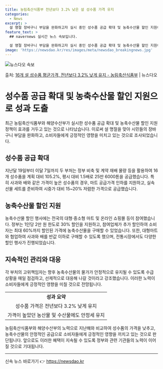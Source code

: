 ```yaml
---
title: 농림축산식품부 전년보다 3.2% 낮은 설 성수품 가격 유지
categories:
  - News
excerpt: >
  설 명절 장바구니 부담을 완화하고자 실시 중인 성수품 공급 확대 및 농축수산물 할인 지원이 효과를 거두고 있…
feature_text: >
  ## navernews 실시간 뉴스 속보입니다.

  설 명절 장바구니 부담을 완화하고자 실시 중인 성수품 공급 확대 및 농축수산물 할인 지원이 효과를 거두고 있…
image: 'https://newsdao.kr/res/images/meta/newsdao_breakingnews.jpg'
---
```


![뉴스다오 속보](https://newsdao.kr/res/images/meta/newsdao_breakingnews.jpg)

<p>출처: <a href="https://newsdao.kr/3131" rel="dofollow">16개 설 성수품 평균가격,  전년보다 3.2% 낮게 유지 - 농림축산식품부</a> | 뉴스다오</p>

<h1>성수품 공급 확대 및 농축수산물 할인 지원으로 성과 도출</h1>

<p data-ke-size="size16">최근 농림축산식품부와 해양수산부가 실시한 성수품 공급 확대 및 농축수산물 할인 지원 정책이 효과를 거두고 있는 것으로 나타났습니다. 이로써 설 명절을 맞아 시민들의 장바구니 부담을 완화하고, 소비자들에게 긍정적인 영향을 미치고 있는 것으로 조사되었습니다.</p>

<h2 data-ke-size="size26">성수품 공급 확대</h2>

<p data-ke-size="size16">지난달 19일부터 이달 7일까지 두 부처는 정부 비축 및 계약 재배 물량 등을 활용하여 16개 성수품을 계획 대비 105.2%, 평시 대비 1.5배로 25만 6000톤을 공급했습니다. 특히 사과와 배와 같은 가격이 높은 성수품의 경우, 마트 공급가격 인하를 지원하고, 실속 선물 세트를 준비하여 시중가 대비 15~20% 저렴한 가격으로 공급했습니다.</p>

<h2 data-ke-size="size26">농축수산물 할인 지원</h2>

<p data-ke-size="size16">농축수산물 할인 행사에는 전국의 대형·중소형 마트 및 온라인 쇼핑몰 등이 참여했습니다. 정부는 1인당 2만 원 한도로 30% 할인을 지원하고, 참여업체가 추가 할인하여 소비자는 최대 60%까지 할인된 가격에 농축수산물을 구매할 수 있었습니다. 또한, 대형마트와 협업하여 사과와 배를 반값 이하로 구매할 수 있도록 했으며, 전통시장에서도 다양한 할인 행사가 진행되었습니다.</p>

<h2 data-ke-size="size26">지속적인 관리와 대응</h2>

<p data-ke-size="size16">각 부처의 고위책임자는 향후 농축수산물의 물가가 안정적으로 유지될 수 있도록 수급 상황을 매일 점검하고, 선제적으로 대응해 나갈 것이라고 강조했습니다. 이러한 노력이 소비자들에게 긍정적인 영향을 미칠 것으로 전망됩니다.</p>

<table>
  <tr>
    <td style="text-align: center; height: 17px;"><b>성과 요약</b></td>
  </tr>
  <tr>
    <td style="text-align: center; height: 17px;">성수품 가격은 전년보다 3.2% 낮게 유지</td>
  </tr>
  <tr>
    <td style="text-align: center; height: 17px;">가격이 높았던 농산물 및 수산물에도 안정세 유지</td>
  </tr>
</table>

<p data-ke-size="size16">농림축산식품부와 해양수산부의 노력으로 지난해와 비교하여 성수품의 가격을 낮추고, 농축수산물의 안정적인 공급으로 소비자들에게 긍정적인 영향을 끼치고 있는 것으로 판단됩니다. 앞으로도 이러한 혜택이 지속될 수 있도록 정부와 관련 기관들의 노력이 이어질 것으로 기대됩니다.</p>

<hr> 

신속 뉴스 바로가기 👉 <a href="https://newsdao.kr" rel="dofollow">https://newsdao.kr</a>


